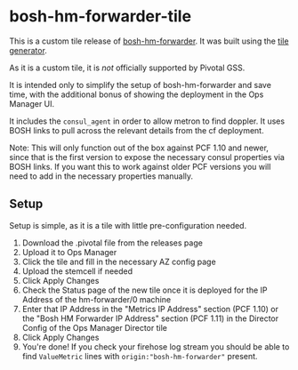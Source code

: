 # bosh-hm-forwarder-tile

This is a custom tile release of [bosh-hm-forwarder](https://github.com/cloudfoundry/bosh-hm-forwarder).
It was built using the [tile generator](https://docs.pivotal.io/tiledev/tile-generator.html).

As it is a custom tile, it is *not* officially supported by Pivotal GSS.

It is intended only to simplify the setup of bosh-hm-forwarder and save time, with the additional bonus of showing the deployment in the Ops Manager UI.

It includes the `consul_agent` in order to allow metron to find doppler. It uses BOSH links to pull across the relevant details from the cf deployment.

Note: This will only function out of the box against PCF 1.10 and newer, since that is the first version to expose the necessary consul properties via BOSH links. If you want this to work against older PCF versions you will need to add in the necessary properties manually.

## Setup

Setup is simple, as it is a tile with little pre-configuration needed.

1. Download the .pivotal file from the releases page
2. Upload it to Ops Manager
3. Click the tile and fill in the necessary AZ config page
4. Upload the stemcell if needed
5. Click Apply Changes
6. Check the Status page of the new tile once it is deployed for the IP Address of the hm-forwarder/0 machine
7. Enter that IP Address in the "Metrics IP Address" section (PCF 1.10) or the "Bosh HM Forwarder IP Address" section (PCF 1.11) in the Director Config of the Ops Manager Director tile
8. Click Apply Changes
9. You're done! If you check your firehose log stream you should be able to find `ValueMetric` lines with `origin:"bosh-hm-forwarder"` present.
